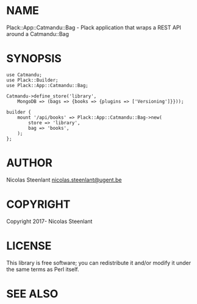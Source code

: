 # NAME

Plack::App::Catmandu::Bag - Plack application that wraps a REST API around a Catmandu::Bag

# SYNOPSIS

    use Catmandu;
    use Plack::Builder;
    use Plack::App::Catmandu::Bag;

    Catmandu->define_store('library',
        MongoDB => (bags => {books => {plugins => ['Versioning']}}));

    builder {
        mount '/api/books' => Plack::App::Catmandu::Bag->new(
            store => 'library',
            bag => 'books',
        );
    };

# AUTHOR

Nicolas Steenlant <nicolas.steenlant@ugent.be>

# COPYRIGHT

Copyright 2017- Nicolas Steenlant

# LICENSE

This library is free software; you can redistribute it and/or modify
it under the same terms as Perl itself.

# SEE ALSO
